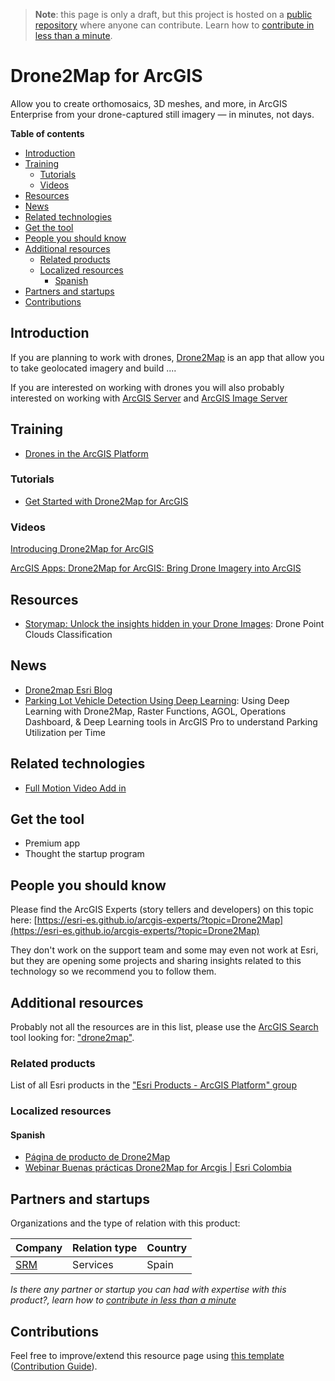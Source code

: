 > **Note**: this page is only a draft, but this project is hosted on a [public repository](https://github.com/hhkaos/awesome-arcgis) where anyone can contribute. Learn how to [contribute in less than a minute](https://github.com/hhkaos/awesome-arcgis/blob/master/CONTRIBUTING.md#contributions).

# Drone2Map for ArcGIS

Allow you to create orthomosaics, 3D meshes, and more, in ArcGIS Enterprise from your drone-captured still imagery ― in minutes, not days.


<!-- START doctoc generated TOC please keep comment here to allow auto update -->
<!-- DON'T EDIT THIS SECTION, INSTEAD RE-RUN doctoc TO UPDATE -->
**Table of contents**

- [Introduction](#introduction)
- [Training](#training)
  - [Tutorials](#tutorials)
  - [Videos](#videos)
- [Resources](#resources)
- [News](#news)
- [Related technologies](#related-technologies)
- [Get the tool](#get-the-tool)
- [People you should know](#people-you-should-know)
- [Additional resources](#additional-resources)
  - [Related products](#related-products)
  - [Localized resources](#localized-resources)
    - [Spanish](#spanish)
- [Partners and startups](#partners-and-startups)
- [Contributions](#contributions)

<!-- END doctoc generated TOC please keep comment here to allow auto update -->

## Introduction

If you are planning to work with drones, [Drone2Map](http://www.esri.com/products/drone2map)
is an app that allow you to take geolocated imagery and build ....

If you are interested on working with drones you will also probably interested on
working with [ArcGIS Server](../arcgis-enterprise/README.md) and
[ArcGIS Image Server](../arcgis-enterprise/image-server/README.md)

## Training

* [Drones in the ArcGIS Platform](http://proceedings.esri.com/library/userconf/imf16/tech-workshops/tw_2488-305.pdf)

### Tutorials

* [Get Started with Drone2Map for ArcGIS](https://learn.arcgis.com/en/projects/get-started-with-drone2map-for-arcgis/)

### Videos
[Introducing Drone2Map for ArcGIS](http://www.esri.com/videos/watch?videoid=y8QT9FTu2iA&channelid=UCJ203R9PsZn6wF_zYfsp1SA&title=introducing-drone2map-for-arcgis)

[ArcGIS Apps: Drone2Map for ArcGIS: Bring Drone Imagery into ArcGIS](http://www.esri.com/videos/watch?videoid=63qAQJZGab8&channelid=UC_yE3TatdZKAXvt_TzGJ6mw&title=arcgis-apps:-drone2map-for-arcgis:-bring-drone-imagery-into-arcgis)

## Resources

* [Storymap: Unlock the insights hidden in your Drone Images](https://www.arcgis.com/apps/Cascade/index.html?appid=f8ea0352786a47b5b5295222fa56576c): Drone Point Clouds Classification

## News

* [Drone2map Esri Blog](https://blogs.esri.com/esri/arcgis/tag/drone2map/)
* [Parking Lot Vehicle Detection Using Deep Learning](https://medium.com/geoai/parking-lot-vehicle-detection-using-deep-learning-49597917bc4a): Using Deep Learning with Drone2Map, Raster Functions, AGOL, Operations Dashboard, & Deep Learning tools in ArcGIS Pro to understand Parking Utilization per Time

## Related technologies
* [Full Motion Video Add in](../extensions/full-motion-video/README.md)

## Get the tool
* Premium app
* Thought the startup program


## People you should know
Please find the ArcGIS Experts (story tellers and developers) on this topic here: [https://esri-es.github.io/arcgis-experts/?topic=Drone2Map](https://esri-es.github.io/arcgis-experts/?topic=Drone2Map)

They don't work on the support team and some may even not work at Esri,
but they are opening some projects and sharing insights related to this
technology so we recommend you to follow them.


## Additional resources

Probably not all the resources are in this list, please use the [ArcGIS Search](https://esri-es.github.io/arcgis-search/) tool looking for: ["drone2map"](https://esri-es.github.io/arcgis-search/?search="drone2map"&utm_campaign=awesome-list&utm_source=awesome-list&utm_medium=page).

### Related products

List of all Esri products in the ["Esri Products - ArcGIS Platform" group](https://awesome-arcgis.maps.arcgis.com/home/group.html?id=663480a878724c42aef09a523a8d5139&view=list&start=1&num=20#content)

### Localized resources

#### Spanish

* [Página de producto de Drone2Map](http://www.esri.es/producto/drone2map/)
* [Webinar Buenas prácticas Drone2Map for Arcgis | Esri Colombia](https://www.youtube.com/watch?v=szM_rwGRALY)

## Partners and startups

Organizations and the type of relation with this product:

|Company|Relation type|Country|
|---|---|---|
|[SRM](../../../esri/partners/program-members/README.md)|Services|Spain

*Is there any partner or startup you can had with expertise with this product?, learn how to [contribute in less than a minute](https://github.com/hhkaos/awesome-arcgis/blob/master/CONTRIBUTING.md#contributions)*

## Contributions

Feel free to improve/extend this resource page using [this template](https://github.com/hhkaos/awesome-arcgis/blob/master/templates/PRODUCT_PAGE_TEMPLATE.md) ([Contribution Guide](https://github.com/hhkaos/awesome-arcgis/blob/master/CONTRIBUTING.md)).
